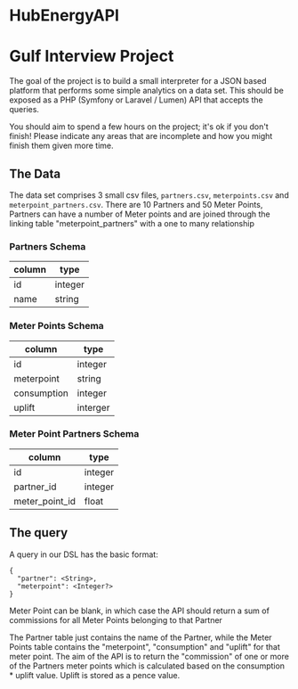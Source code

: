 # HubEnergyAPI

# Gulf Interview Project

The goal of the project is to build a small interpreter for a JSON based platform that performs some simple analytics on a data set. This should be exposed as a PHP (Symfony or Laravel / Lumen) API that accepts the queries.
 
You should aim to spend a few hours on the project; it's ok if you don't finish! Please indicate any areas that are incomplete and how you might finish them given more time.
 
## The Data

The data set comprises 3 small csv files, `partners.csv`,
 `meterpoints.csv` and `meterpoint_partners.csv`. There are 10 Partners and 50 Meter Points, Partners can have a number of Meter points and are joined through the linking table "meterpoint_partners" with a one to many relationship
  
### Partners Schema

| column | type    |
|--------|---------|
| id     | integer |
| name   | string  |

### Meter Points Schema

| column      | type     |
|-------------|----------|
| id          | integer  |
| meterpoint  | string   |
| consumption | integer  |
| uplift      | interger |

### Meter Point Partners Schema

| column         | type    |
|----------------|---------|
| id             | integer |
| partner_id     | integer |
| meter_point_id | float   |


## The query
A query in our DSL has the basic format:
```
{
  "partner": <String>,
  "meterpoint": <Integer?>
}
```
Meter Point can be blank, in which case the API should return a sum of commissions for all Meter Points belonging to that Partner

The Partner table just contains the name of the Partner, while the Meter Points table contains the "meterpoint", "consumption" and "uplift" for that meter point. The aim of the API is to return the "commission" of one or more of the Partners meter points which is calculated based on the consumption * uplift value. Uplift is stored as a pence value.
